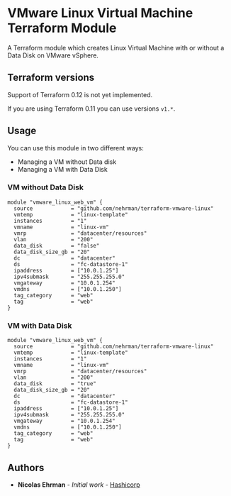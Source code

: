 # VMware Linux Virtual Machine Terraform Module

A Terraform module which creates Linux Virtual Machine with or without a Data Disk on VMware vSphere.

## Terraform versions

Support of Terraform 0.12 is not yet implemented.

If you are using Terraform 0.11 you can use versions `v1.*`.

## Usage

You can use this module in two different ways:

- Managing a VM without Data disk
- Managing a VM with Data Disk

### VM without Data Disk 

```hcl
module "vmware_linux_web_vm" {
  source            = "github.com/nehrman/terraform-vmware-linux"
  vmtemp            = "linux-template"
  instances         = "1"
  vmname            = "linux-vm"
  vmrp              = "datacenter/resources"
  vlan              = "200"
  data_disk         = "false"
  data_disk_size_gb = "20"
  dc                = "datacenter"
  ds                = "fc-datastore-1"
  ipaddress         = ["10.0.1.25"]
  ipv4submask       = "255.255.255.0"
  vmgateway         = "10.0.1.254"
  vmdns             = ["10.0.1.250"]
  tag_category      = "web"
  tag               = "web"
}
```

### VM with Data Disk 

```hcl
module "vmware_linux_web_vm" {
  source            = "github.com/nehrman/terraform-vmware-linux"
  vmtemp            = "linux-template"
  instances         = "1"
  vmname            = "linux-vm"
  vmrp              = "datacenter/resources"
  vlan              = "200"
  data_disk         = "true"
  data_disk_size_gb = "20"
  dc                = "datacenter"
  ds                = "fc-datastore-1"
  ipaddress         = ["10.0.1.25"]
  ipv4submask       = "255.255.255.0"
  vmgateway         = "10.0.1.254"
  vmdns             = ["10.0.1.250"]
  tag_category      = "web"
  tag               = "web"
}
```

## Authors

* **Nicolas Ehrman** - *Initial work* - [Hashicorp](https://www.hashicorp.com)



